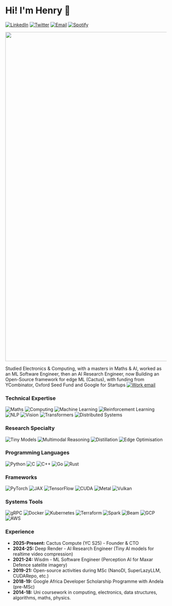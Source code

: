 # Hi! I'm Henry 👋

[![LinkedIn][linkedin-shield]][linkedin-url]
[![Twitter][twitter-shield]][twitter-url]
[![Email][gmail1-shield]][gmail1-url]
[![Spotify][spotify-shield]][spotify-url]

[gmail1-shield]: https://img.shields.io/badge/Gmail-555?style=for-the-badge&logo=gmail&logoColor=white
[gmail1-url]: ndubuakuhenry@gmail.com

[linkedin-shield]: https://img.shields.io/badge/-LinkedIn-black.svg?style=for-the-badge&logo=linkedin&colorB=555
[linkedin-url]: https://linkedin.com/in/henry-ndubuaku-7b6350b8

[twitter-shield]: https://img.shields.io/badge/Twitter-555?style=for-the-badge&logo=twitter&logoColor=555
[twitter-url]: https://twitter.com/hmunachii

[spotify-shield]: https://img.shields.io/badge/Spotify-1ED760?style=for-the-badge&logo=spotify&logoColor=white
[spotify-url]: https://open.spotify.com/playlist/656vFNTyI2ZDsxgdQFaPHA?si=c2ff4aa84f6d42c4


<p align="center">
  <img src="assets/banner.gif" width=1024>
</p>


Studied Electronics & Computing, with a masters in Maths & AI, worked as an ML Software Engineer, then an AI Research Engineer, now Building an Open-Source framework for edge ML (Cactus), with funding from YCombinator, Oxford Seed Fund and Google for Startups [![Work email][gmail2-shield]][gmail-url] 

[gmail2-shield]: https://img.shields.io/badge/henry@cactuscompute.-555?style=flat
[gmail-url]: mailto:henry@cactuscompute.com

### Technical Expertise 
![Maths](https://img.shields.io/badge/Maths-3776AB?style=for-the-badge&logo=tiny&logoColor=white)
![Computing](https://img.shields.io/badge/Computing-6A5ACD?style=for-the-badge&logo=tiny&logoColor=white)
![Machine Learning](https://img.shields.io/badge/Machine_Learning-F9BF3B?style=for-the-badge&logo=tiny&logoColor=white)
![Reinforcement Learning](https://img.shields.io/badge/Reinforcement_Learning-0355FA?style=for-the-badge&logo=tiny&logoColor=white)
![NLP](https://img.shields.io/badge/NLP-4B8BBE?style=for-the-badge&logo=tiny&logoColor=white)
![Vision](https://img.shields.io/badge/Vision-5C3EE8?style=for-the-badge&logo=tiny&logoColor=white)
![Transformers](https://img.shields.io/badge/Transformers-F4900C?style=for-the-badge&logo=tiny&logoColor=white)
![Distributed Systems](https://img.shields.io/badge/Distributed_Systems-326CE5?style=for-the-badge&logo=tiny&logoColor=white)

### Research Specialty 
![Tiny Models](https://img.shields.io/badge/Tiny_Models-FF6F00?style=for-the-badge&logo=tiny&logoColor=white)
![Multimodal Reasoning](https://img.shields.io/badge/Multimodal_Reasoning-F4900C?style=for-the-badge&logo=tiny&logoColor=white)
![Distillation](https://img.shields.io/badge/Distillation-FFD700?style=for-the-badge&logo=tiny&logoColor=white)
![Edge Optimisation](https://img.shields.io/badge/Edge_Optimisation-76B900?style=for-the-badge&logo=tiny&logoColor=white)

### Programming Languages 
![Python](https://img.shields.io/badge/-3776AB?style=for-the-badge&logo=python&logoColor=white)
![C](https://img.shields.io/badge/-A8B9CC?style=for-the-badge&logo=c&logoColor=white)
![C++](https://img.shields.io/badge/-00599C?style=for-the-badge&logo=cplusplus&logoColor=white)
![Go](https://img.shields.io/badge/-00ADD8?style=for-the-badge&logo=go&logoColor=white)
![Rust](https://img.shields.io/badge/-000000?style=for-the-badge&logo=rust&logoColor=white)

### Frameworks 
![PyTorch](https://img.shields.io/badge/PyTorch-EE4C2C?style=for-the-badge&logo=pytorch&logoColor=white)
![JAX](https://img.shields.io/badge/JAX-6A5ACD?style=for-the-badge&logo=jax&logoColor=white)
![TensorFlow](https://img.shields.io/badge/TensorFlow-FF6F00?style=for-the-badge&logo=tensorflow&logoColor=white)
![CUDA](https://img.shields.io/badge/CUDA-76B900?style=for-the-badge&logo=nvidia&logoColor=white)
![Metal](https://img.shields.io/badge/Metal-A2AAAD?style=for-the-badge&logo=apple&logoColor=white)
![Vulkan](https://img.shields.io/badge/Vulkan-F04A24?style=for-the-badge&logo=vulkan&logoColor=white)

### Systems Tools
![gRPC](https://img.shields.io/badge/gRPC-4285F4?style=for-the-badge&logo=grpc&logoColor=white)
![Docker](https://img.shields.io/badge/Docker-2496ED?style=for-the-badge&logo=docker&logoColor=white)
![Kubernetes](https://img.shields.io/badge/Kubernetes-326CE5?style=for-the-badge&logo=kubernetes&logoColor=white)
![Terraform](https://img.shields.io/badge/Terraform-623CE4?style=for-the-badge&logo=terraform&logoColor=white)
![Spark](https://img.shields.io/badge/Spark-E25A1C?style=for-the-badge&logo=apache-spark&logoColor=white)
![Beam](https://img.shields.io/badge/Beam-F9BF3B?style=for-the-badge&logo=apache-beam&logoColor=white)
![GCP](https://img.shields.io/badge/GCP-4285F4?style=for-the-badge&logo=googlecloud&logoColor=white)
![AWS](https://img.shields.io/badge/AWS-FF9900?style=for-the-badge&logo=amazonaws&logoColor=white)

### Experience 
- **2025-Present:** Cactus Compute (YC S25) - Founder & CTO
- **2024-25:** Deep Render - AI Research Engineer (Tiny AI models for realtime video compression)
- **2021-24:** Wisdm - ML Software Engineer (Perception AI for Maxar Defence satelite imagery)
- **2019-21:** Open-source activities during MSc (NanoDl, SuperLazyLLM, CUDARepo, etc.)
- **2018-19:** Google Africa Developer Scholarship Programme with Andela (pre-MSc)
- **2014-18:** Uni coursework in computing, electronics, data structures, algorithms, maths, physics.
